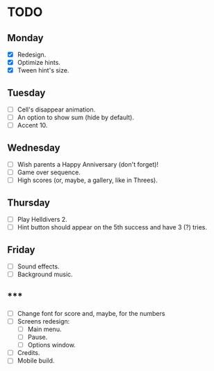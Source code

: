 # TODO

## Monday

- [x] Redesign.
- [x] Optimize hints.
- [x] Tween hint's size.

## Tuesday

- [ ] Cell's disappear animation.
- [ ] An option to show sum (hide by default).
- [ ] Accent 10.

## Wednesday

- [ ] Wish parents a Happy Anniversary (don't forget)!
- [ ] Game over sequence.
- [ ] High scores (or, maybe, a gallery, like in Threes).

## Thursday

- [ ] Play Helldivers 2.
- [ ] Hint button should appear on the 5th success and have 3 (?) tries.

## Friday

- [ ] Sound effects.
- [ ] Background music.

## ***

- [ ] Change font for score and, maybe, for the numbers
- [ ] Screens redesign:
    - [ ] Main menu.
    - [ ] Pause.
    - [ ] Options window.
- [ ] Credits.
- [ ] Mobile build.
